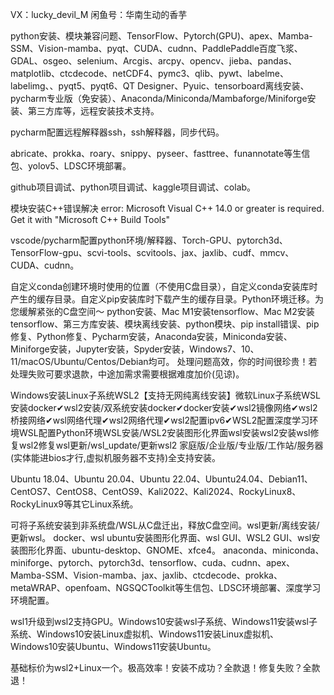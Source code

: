 VX：lucky_devil_M
闲鱼号：华南生动的香芋

python安装、模块兼容问题、TensorFlow、Pytorch(GPU)、apex、Mamba-SSM、Vision-mamba、pyqt、CUDA、cudnn、PaddlePaddle百度飞浆、GDAL、osgeo、selenium、Arcgis、arcpy、opencv、jieba、pandas、matplotlib、ctcdecode、netCDF4、pymc3、qlib、pywt、labelme、labelimg、、pyqt5、pyqt6、QT Designer、Pyuic、tensorboard离线安装、pycharm专业版（免安装）、Anaconda/Miniconda/Mambaforge/Miniforge安装、第三方库等，远程安装技术支持。

pycharm配置远程解释器ssh，ssh解释器，同步代码。

abricate、prokka、roary、snippy、pyseer、fasttree、funannotate等生信包、yolov5、LDSC环境部署。

github项目调试、python项目调试、kaggle项目调试、colab。

模块安装C++错误解决
error: Microsoft Visual C++ 14.0 or greater is required. Get it with "Microsoft C++ Build Tools"

vscode/pycharm配置python环境/解释器、Torch-GPU、pytorch3d、TensorFlow-gpu、scvi-tools、scvitools、jax、jaxlib、cudf、mmcv、CUDA、cudnn。

自定义conda创建环境时使用的位置（不使用C盘目录），自定义conda安装库时产生的缓存目录。自定义pip安装库时下载产生的缓存目录。Python环境迁移。为您缓解紧张的C盘空间～
python安装、Mac M1安装tensorflow、Mac M2安装tensorflow、第三方库安装、模块离线安装、python模块、pip install错误、pip修复、Python修复、Pycharm安装，Anaconda安装，Miniconda安装、Miniforge安装，Jupyter安装，Spyder安装，Windows7、10、11/macOS/Ubuntu/Centos/Debian均可。
处理问题高效，你的时间很珍贵！若处理失败可要求退款，中途加需求需要根据难度加价(见谅)。

Windows安装Linux子系统WSL2【支持无网纯离线安装】微软Linux子系统WSL安装docker✔wsl2安装/双系统安装docker✔docker安装✔wsl2镜像网络✔wsl2桥接网络✔wsl网络代理✔wsl2网络代理✔wsl2配置ipv6✔WSL2配置深度学习环境WSL配置Python环境WSL安装/WSL2安装图形化界面wsl安装wsl2安装wsl修复wsl2修复wsl更新/wsl_update/更新wsl2
家庭版/企业版/专业版/工作站/服务器(实体能进bios才行,虚拟机服务器不支持)全支持安装。

Ubuntu 18.04、Ubuntu 20.04、Ubuntu 22.04、Ubuntu24.04、Debian11、CentOS7、CentOS8、CentOS9、Kali2022、Kali2024、RockyLinux8、RockyLinux9等其它Linux系统。

可将子系统安装到非系统盘/WSL从C盘迁出，释放C盘空间。wsl更新/离线安装/更新wsl。
docker、wsl ubuntu安装图形化界面、wsl GUI、WSL2 GUI、wsl安装图形化界面、ubuntu-desktop、GNOME、xfce4。
anaconda、miniconda、miniforge、pytorch、pytorch3d、tensorflow、cuda、cudnn、apex、Mamba-SSM、Vision-mamba、jax、jaxlib、ctcdecode、prokka、metaWRAP、openfoam、NGSQCToolkit等生信包、LDSC环境部署、深度学习环境配置。

wsl1升级到wsl2支持GPU。Windows10安装wsl子系统、Windows11安装wsl子系统、Windows10安装Linux虚拟机、Windows11安装Linux虚拟机、Windows10安装Ubuntu、Windows11安装Ubuntu。

基础标价为wsl2+Linux一个。极高效率！安装不成功？全款退！修复失败？全款退！
